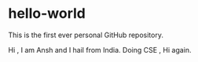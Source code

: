 # hello-world

This is the first ever personal GitHub repository.

Hi , I am Ansh and I hail from India.
Doing CSE , Hi again.
